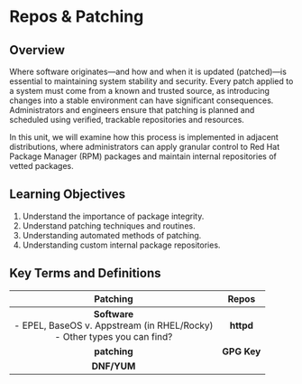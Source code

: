 # Repos & Patching

## Overview

Where software originates—and how and when it is updated (patched)—is essential to maintaining system stability and security. Every patch applied to a system must come from a known and trusted source, as introducing changes into a stable environment can have significant consequences. Administrators and engineers ensure that patching is planned and scheduled using verified, trackable repositories and resources.

In this unit, we will examine how this process is implemented in adjacent distributions, where administrators can apply granular control to Red Hat Package Manager (RPM) packages and maintain internal repositories of vetted packages.

## Learning Objectives

1. Understand the importance of package integrity.
2. Understand patching techniques and routines.
3. Understanding automated methods of patching.
4. Understanding custom internal package repositories.

## Key Terms and Definitions

|**Patching**|**Repos**|
|:------------------:|:------------------:|
|**Software**<br>- EPEL, BaseOS v. Appstream (in RHEL/Rocky)<br>- Other types you can find?|**httpd**|
|**patching**|**GPG Key**|
|**DNF/YUM**|
